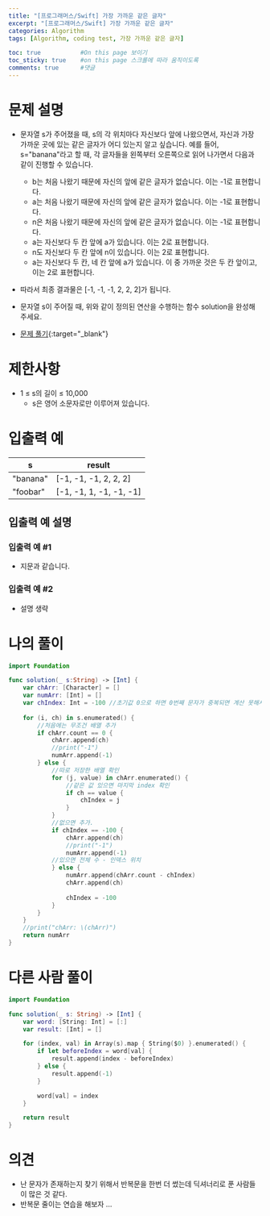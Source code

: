 ```yaml
---
title: "[프로그래머스/Swift] 가장 가까운 같은 글자"
excerpt: "[프로그래머스/Swift] 가장 가까운 같은 글자"
categories: Algorithm
tags: [Algorithm, coding test, 가장 가까운 같은 글자]

toc: true           #On this page 보이기 
toc_sticky: true    #on this page 스크롤에 따라 움직이도록 
comments: true      #댓글
---
```

# 문제 설명 
- 문자열 s가 주어졌을 때, s의 각 위치마다 자신보다 앞에 나왔으면서, 자신과 가장 가까운 곳에 있는 같은 글자가 어디 있는지 알고 싶습니다.
예를 들어, s="banana"라고 할 때,  각 글자들을 왼쪽부터 오른쪽으로 읽어 나가면서 다음과 같이 진행할 수 있습니다.
    - b는 처음 나왔기 때문에 자신의 앞에 같은 글자가 없습니다. 이는 -1로 표현합니다.
    - a는 처음 나왔기 때문에 자신의 앞에 같은 글자가 없습니다. 이는 -1로 표현합니다.
    - n은 처음 나왔기 때문에 자신의 앞에 같은 글자가 없습니다. 이는 -1로 표현합니다.
    - a는 자신보다 두 칸 앞에 a가 있습니다. 이는 2로 표현합니다.
    - n도 자신보다 두 칸 앞에 n이 있습니다. 이는 2로 표현합니다.
    - a는 자신보다 두 칸, 네 칸 앞에 a가 있습니다. 이 중 가까운 것은 두 칸 앞이고, 이는 2로 표현합니다.
- 따라서 최종 결과물은 [-1, -1, -1, 2, 2, 2]가 됩니다.
- 문자열 s이 주어질 때, 위와 같이 정의된 연산을 수행하는 함수 solution을 완성해주세요.

- [문제 풀기](https://school.programmers.co.kr/learn/courses/30/lessons/142086){:target="_blank"} 

# 제한사항
- 1 ≤ s의 길이 ≤ 10,000
    - s은 영어 소문자로만 이루어져 있습니다.

# 입출력 예

|s|result|
|-|-|
|"banana"|[-1, -1, -1, 2, 2, 2]|
|"foobar"|[-1, -1, 1, -1, -1, -1]|

## 입출력 예 설명
### 입출력 예 #1
- 지문과 같습니다.

### 입출력 예 #2
- 설명 생략

# 나의 풀이 
```swift 
import Foundation

func solution(_ s:String) -> [Int] {
    var chArr: [Character] = []
    var numArr: [Int] = []
    var chIndex: Int = -100 //초기값 0으로 하면 0번째 문자가 중복되면 계산 못해서 임의로 -100
    
    for (i, ch) in s.enumerated() {
        //처음에는 무조건 배열 추가
        if chArr.count == 0 {
            chArr.append(ch)
            //print("-1")
            numArr.append(-1)
        } else {
            //따로 저장한 배열 확인
            for (j, value) in chArr.enumerated() {
                //같은 값 있으면 마지막 index 확인
                if ch == value {
                    chIndex = j
                }
            }
            //없으면 추가.
            if chIndex == -100 {
                chArr.append(ch)
                //print("-1")
                numArr.append(-1)
            //있으면 전체 수 - 인덱스 위치
            } else {
                numArr.append(chArr.count - chIndex)
                chArr.append(ch)
                                
                chIndex = -100
            }
        }
    }    
    //print("chArr: \(chArr)")
    return numArr
}
``` 
# 다른 사람 풀이 
```swift 
import Foundation

func solution(_ s: String) -> [Int] {
    var word: [String: Int] = [:]
    var result: [Int] = []

    for (index, val) in Array(s).map { String($0) }.enumerated() {
        if let beforeIndex = word[val] {
            result.append(index - beforeIndex)
        } else {
            result.append(-1)
        }

        word[val] = index
    }

    return result
}
``` 

# 의견 
- 난 문자가 존재하는지 찾기 위해서 반복문을 한번 더 썼는데 딕셔너리로 푼 사람들이 많은 것 같다. 
- 반복문 줄이는 연습을 해보자 ...  